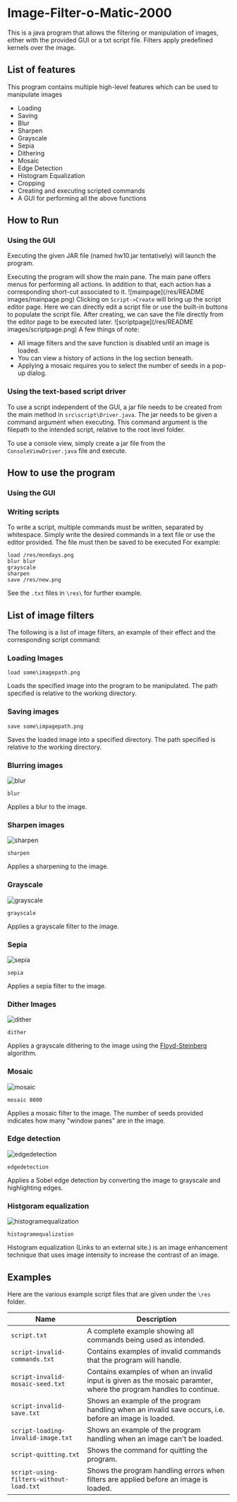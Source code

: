 # Image-Filter-o-Matic-2000

This is a java program that allows the filtering or manipulation of images, either with the provided
GUI or a txt script file. Filters apply predefined kernels over the image.

## List of features

This program contains multiple high-level features which can be used to manipulate images

- Loading
- Saving
- Blur
- Sharpen
- Grayscale
- Sepia
- Dithering
- Mosaic
- Edge Detection
- Histogram Equalization
- Cropping
- Creating and executing scripted commands
- A GUI for performing all the above functions

[//]: # (## Other lower level features)

[//]: # ()

[//]: # (In addition to the above high level features, a few other features have been implemented &#40;)

[//]: # (non-exhaustive&#41;:)

[//]: # ()

[//]: # (- Case-insensitive options)

[//]: # (- Invalid file loading and saving handling)

[//]: # (- Invalid command handling)

[//]: # (- State handling for before and after an image is loaded)

[//]: # (- Quit functionality)

[//]: # (- Input and out abstraction, ability to use a script file and a console view &#40;different files&#41;)

## How to Run

### Using the GUI

Executing the given JAR file (named hw10.jar tentatively) will launch the program.

Executing the program will show the main pane. The main pane offers menus for performing all
actions. In addition to that, each action has a corresponding short-cut associated to it.
![mainpage](/res/README images/mainpage.png)
Clicking on `Script->Create` will bring up the script editor page. Here we can directly edit a
script file or use the built-in buttons to populate the script file. After creating, we can save the
file directly from the editor page to be executed later.
![scriptpage](/res/README images/scriptpage.png)
A few things of note:
- All image filters and the save function is disabled until an image is loaded.
- You can view a history of actions in the log section beneath.
- Applying a mosaic requires you to select the number of seeds in a pop-up dialog.

### Using the text-based script driver

To use a script independent of the GUI, a jar file needs to be created from the main method
in `src\script\Driver.java`. The jar needs to be given a command argument when executing. This
command argument is the filepath to the intended script, relative to the root level folder.

To use a console view, simply create a jar file from the `ConsoleViewDriver.java` file and execute.

## How to use the program

### Using the GUI

### Writing scripts

To write a script, multiple commands must be written, separated by whitespace. Simply write the
desired commands in a text file or use the editor provided. The file must then be saved to be
executed For example:

```
load /res/mondays.png
blur blur
grayscale
sharpen
save /res/new.png
```
See the `.txt` files in `\res\` for further example.


## List of image filters

The following is a list of image filters, an example of their effect and the corresponding script
command:

### Loading Images

```
load some\imagepath.png
```

Loads the specified image into the program to be manipulated. The path specified is relative to the
working directory.

### Saving images

```
save some\impagepath.png
```

Saves the loaded image into a specified directory. The path specified is relative to the working
directory.

### Blurring images

![blur](/res/code-review-blurred.png)

```
blur
```

Applies a blur to the image.

### Sharpen images

![sharpen](/res/code-review-sharpen.png)

```
sharpen
```

Applies a sharpening to the image.

### Grayscale

![grayscale](/res/code-review-grayscale.png)

```
grayscale
```

Applies a grayscale filter to the image.

### Sepia

![sepia](/res/code-review-sepia.png)

```
sepia
```

Applies a sepia filter to the image.

### Dither Images

![dither](/res/code-review-dither.png)

```
dither
```

Applies a grayscale dithering to the image using
the [Floyd-Steinberg](https://en.wikipedia.org/wiki/Floyd%E2%80%93Steinberg_dithering) algorithm.

### Mosaic


![mosaic](/res/code-review-mosaic-1000.png)
```
mosaic 8000
```

Applies a mosaic filter to the image. The number of seeds provided indicates how many "window panes"
are in the image.

### Edge detection
![edgedetection](/res/code-review-edgedetection.png)
```
edgedetection
```
Applies a Sobel edge detection by converting the image to grayscale and highlighting edges.

### Histgoram equalization
![histogramequalization](/res/code-review-grayscale-equalized.png)
```
histogramequalization
```
Histogram equalization (Links to an external site.) is an image enhancement technique that uses 
image intensity to increase the contrast of an image.



## Examples

Here are the various example script files that are given under the `\res` folder.

| Name                                    | Description                                                                                                          |
|-----------------------------------------|----------------------------------------------------------------------------------------------------------------------|
| `script.txt`                            | A complete example showing all commands being used as intended.                                                      |
| `script-invalid-commands.txt`           | Contains examples of invalid commands that the program will handle.                                                  |
| `script-invalid-mosaic-seed.txt`        | Contains examples of when an invalid input is given as the mosaic   paramter, where the program handles to continue. |
| `script-invalid-save.txt`               | Shows an example of the program handling when an invalid save occurs, i.e. before an image is loaded.              |
| `script-loading-invalid-image.txt`      | Shows an example of the program handling when an image can't be loaded.                                              |
| `script-quitting.txt`                   | Shows the command for quitting the program.                                                                          |
| `script-using-filters-without-load.txt` | Shows the program handling errors when filters are applied before an   image is loaded.                              |
